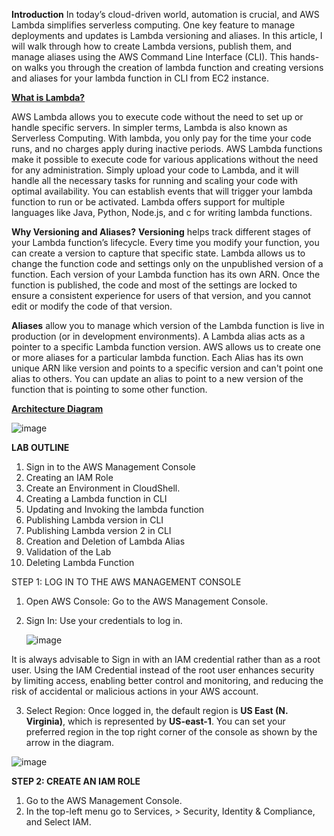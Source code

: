 **Introduction**
In today’s cloud-driven world, automation is crucial, and AWS Lambda simplifies serverless computing. One key feature to manage deployments and updates is Lambda versioning and aliases. In this article, I will walk through how to create Lambda versions, publish them, and manage aliases using the AWS Command Line Interface (CLI). This hands-on walks you through the creation of lambda function and creating versions and aliases for your lambda function in CLI from EC2 instance.

**<u>What is Lambda?</u>**

AWS Lambda allows you to execute code without the need to set up or handle specific servers. In simpler terms, Lambda is also known as Serverless Computing. With lambda, you only pay for the time your code runs, and no charges apply during inactive periods. AWS Lambda functions make it possible to execute code for various applications without the need for any administration. Simply upload your code to Lambda, and it will handle all the necessary tasks for running and scaling your code with optimal availability. You can establish events that will trigger your lambda function to run or be activated. Lambda offers support for multiple languages like Java, Python, Node.js, and c for writing lambda functions.

**Why Versioning and Aliases?**
**Versioning** helps track different stages of your Lambda function’s lifecycle. Every time you modify your function, you can create a version to capture that specific state.  Lambda allows us to change the function code and settings only on the unpublished version of a function. Each version of your Lambda function has its own ARN. Once the function is published, the code and most of the settings are locked to ensure a consistent experience for users of that version, and you cannot edit or modify the code of that version. 

**Aliases** allow you to manage which version of the Lambda function is live in production (or in development environments). A Lambda alias acts as a pointer to a specific Lambda function version. AWS allows us to create one or more aliases for a particular lambda function. Each Alias has its own unique ARN like version and points to a specific version and can't point one alias to others. You can update an alias to point to a new version of the function that is pointing to some other function.    



<u>**Architecture Diagram**</u>

![image](https://github.com/user-attachments/assets/519c3ae2-0333-4bb9-8ae5-e07dacd17943)


**LAB OUTLINE**

1. Sign in to the AWS Management Console
2. Creating an IAM Role
3. Create an Environment in CloudShell.
4. Creating a Lambda function in CLI
5. Updating and Invoking the lambda function
6. Publishing Lambda version in CLI
7. Publishing Lambda version 2 in CLI
8. Creation and Deletion of Lambda Alias
9. Validation of the Lab
10. Deleting Lambda Function

STEP 1: LOG IN TO THE AWS MANAGEMENT CONSOLE
1.	Open AWS Console: Go to the AWS Management Console.
2.	Sign In: Use your credentials to log in.

  	![image](https://github.com/user-attachments/assets/187b96e1-2882-46b8-8360-6197deb4206c)


It is always advisable to Sign in with an IAM credential rather than as a root user. Using the IAM Credential instead of the root user enhances security by limiting access, enabling better control and monitoring, and reducing the risk of accidental or malicious actions in your AWS account.


3.	Select Region: Once logged in, the default region is **US East (N. Virginia)**, which is represented by **US-east-1**. You can set your preferred region in the top right corner of the console as shown by the arrow in the diagram.


![image](https://github.com/user-attachments/assets/8752d7bb-ef1a-4ea8-84bd-23b7cfb16952)

**STEP 2: CREATE AN IAM ROLE**

1.	Go to the AWS Management Console. 
2.	In the top-left menu go to Services, > Security, Identity & Compliance, and Select IAM. 
